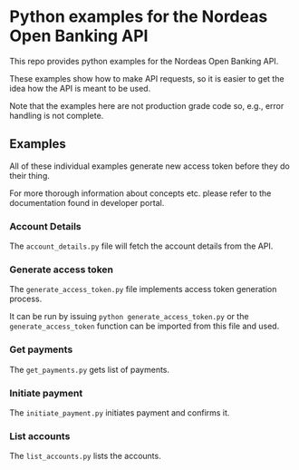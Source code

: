 # Python examples for the Nordeas Open Banking API

This repo provides python examples for the Nordeas Open Banking API.

These examples show how to make API requests, so it is easier to get the idea how the API is meant to be used.

Note that the examples here are not production grade code so, e.g., error handling is not complete.

## Examples

All of these individual examples generate new access token before they do their thing.

For more thorough information about concepts etc. please refer to the documentation found in developer portal.

### Account Details

The `account_details.py` file will fetch the account details from the API.

### Generate access token

The `generate_access_token.py` file implements access token generation process.

It can be run by issuing `python generate_access_token.py` or the `generate_access_token` function can be imported from this file and used.

### Get payments

The `get_payments.py` gets list of payments.

### Initiate payment

The `initiate_payment.py` initiates payment and confirms it.

### List accounts

The `list_accounts.py` lists the accounts.
